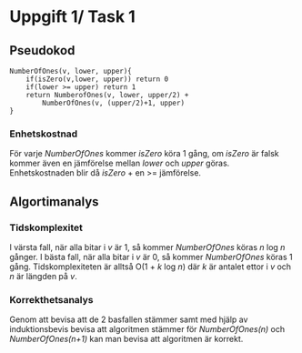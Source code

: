 # Uppgift 1/ Task 1

## Pseudokod

    NumberOfOnes(v, lower, upper){
        if(isZero(v,lower, upper)) return 0
        if(lower >= upper) return 1
        return NumberofOnes(v, lower, upper/2) +
            NumberOfOnes(v, (upper/2)+1, upper)
    }

### Enhetskostnad
För varje *NumberOfOnes* kommer *isZero* köra 1 gång, om *isZero* är falsk kommer även en jämförelse mellan *lower* och *upper* göras.
Enhetskostnaden blir då *isZero* + en >= jämförelse.

## Algortimanalys

### Tidskomplexitet
I värsta fall, när alla bitar i *v* är 1, så kommer *NumberOfOnes* köras
*n* log *n* gånger. I bästa fall, när alla bitar i *v* är 0, så kommer
*NumberOfOnes* köras 1 gång.
Tidskomplexiteten är alltså O(1 + *k* log *n*) där *k* är antalet ettor i *v* och *n* är längden på *v*.

### Korrekthetsanalys
Genom att bevisa att de 2 basfallen stämmer samt med hjälp av induktionsbevis bevisa att algoritmen stämmer för *NumberOfOnes(n)* och *NumberOfOnes(n+1)* kan man bevisa att algoritmen är korrekt.